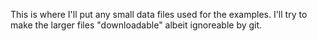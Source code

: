 This is where I'll put any small data files used for the examples.
I'll try to make the larger files "downloadable" albeit ignoreable by git.
